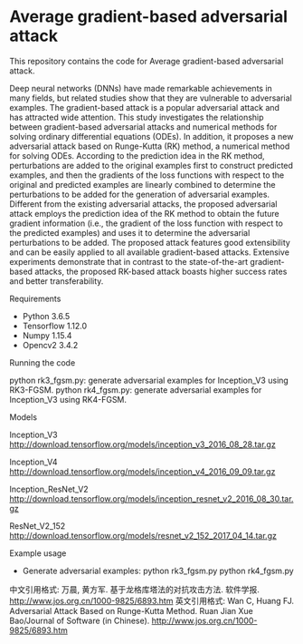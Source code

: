 # Average gradient-based adversarial attack
This repository contains the code for Average gradient-based adversarial attack.

Deep neural networks (DNNs) have made remarkable achievements in many fields, but related studies show that they are vulnerable to adversarial examples. The gradient-based attack is a popular adversarial attack and has attracted wide attention. This study investigates the relationship between gradient-based adversarial attacks and numerical methods for solving ordinary differential equations (ODEs). In addition, it proposes a new adversarial attack based on Runge-Kutta (RK) method, a numerical method for solving ODEs. According to the prediction idea in the RK method, perturbations are added to the original examples first to construct predicted examples, and then the gradients of the loss functions with respect to the original and predicted examples are linearly combined to determine the perturbations to be added for the generation of adversarial examples. Different from the existing adversarial attacks, the proposed adversarial attack employs the prediction idea of the RK method to obtain the future gradient information (i.e., the gradient of the loss function with respect to the predicted examples) and uses it to determine the adversarial perturbations to be added. The proposed attack features good extensibility and can be easily applied to all available gradient-based attacks. Extensive experiments demonstrate that in contrast to the state-of-the-art gradient-based attacks, the proposed RK-based attack boasts higher success rates and better transferability.

Requirements

- Python 3.6.5
- Tensorflow 1.12.0 
- Numpy 1.15.4 
- Opencv2 3.4.2

Running the code

 python rk3_fgsm.py:  generate adversarial examples for Inception_V3 using RK3-FGSM.
 python rk4_fgsm.py:  generate adversarial examples for Inception_V3 using RK4-FGSM. 

Models

Inception_V3 
http://download.tensorflow.org/models/inception_v3_2016_08_28.tar.gz

Inception_V4 
http://download.tensorflow.org/models/inception_v4_2016_09_09.tar.gz

Inception_ResNet_V2 
http://download.tensorflow.org/models/inception_resnet_v2_2016_08_30.tar.gz

ResNet_V2_152 
http://download.tensorflow.org/models/resnet_v2_152_2017_04_14.tar.gz




Example usage

- Generate adversarial examples:
 python rk3_fgsm.py
 python rk4_fgsm.py


中文引用格式: 万晨, 黄方军. 基于龙格库塔法的对抗攻击方法. 软件学报. http://www.jos.org.cn/1000-9825/6893.htm
英文引用格式: Wan C, Huang FJ. Adversarial Attack Based on Runge-Kutta Method. Ruan Jian Xue Bao/Journal of Software (in Chinese). http://www.jos.org.cn/1000-9825/6893.htm
